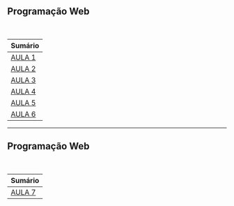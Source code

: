 ## Programação Web

<br />

| Sumário           |
| ----------------- |
| [AULA 1](aula-1/) |
| [AULA 2](aula-2/) |
| [AULA 3](aula-3/) |
| [AULA 4](aula-4/) |
| [AULA 5](aula-5/) |
| [AULA 6](aula-6/) |

---

## Programação Web

<br />

| Sumário           |
| ----------------- |
| [AULA 7](aula-7/) |
